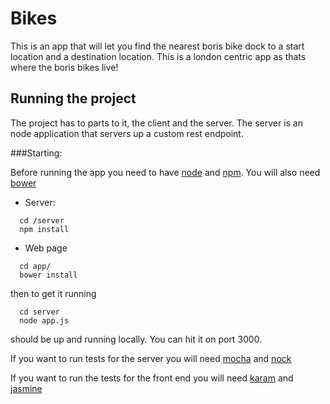# Bikes

This is an app that will let you find the nearest boris bike dock to a start location and a destination location. This is a london centric app as thats where the boris bikes live!


## Running the project

The project has to parts to it, the client and the server. The server is an node application that servers up a custom rest endpoint. 

###Starting:

Before running the app you need to have [node](https://nodejs.org/) and [npm](https://www.npmjs.com/).
You will also need [bower](http://bower.io/)

* Server:
```
  cd /server
  npm install
```
* Web page 
```
  cd app/
  bower install
```
then to get it running
```
  cd server
  node app.js
```
should be up and running locally. You can hit it on port 3000.

If you want to run tests for the server you will need [mocha](http://mochajs.org/) and [nock](https://github.com/pgte/nock)

If you want to run the tests for the front end you will need [karam](http://karma-runner.github.io/0.12/index.html) and [jasmine](http://jasmine.github.io/)
